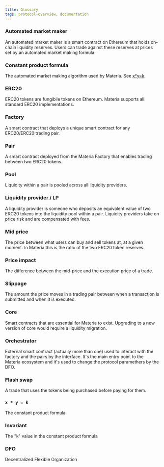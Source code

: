 ```yaml
---
title: Glossary
tags: protocol-overview, documentation
---
```


### Automated market maker

An automated market maker is a smart contract on Ethereum that holds on-chain liquidity reserves. Users can trade against these reserves at prices set by an automated market making formula.

### Constant product formula

The automated market making algorithm used by Materia.
See [x\*y=k](#x--y--k).

### ERC20

ERC20 tokens are fungibile tokens on Ethereum. Materia supports all standard ERC20 implementations.

### Factory

A smart contract that deploys a unique smart contract for any ERC20/ERC20 trading pair.

### Pair

A smart contract deployed from the Materia Factory that enables trading between two ERC20 tokens.

### Pool

Liquidity within a pair is pooled across all liquidity providers.

### Liquidity provider / LP

A liquidity provider is someone who deposits an equivalent value of two ERC20 tokens into the liquidity pool within a pair. Liquidity providers take on price risk and are compensated with fees.

### Mid price

The price between what users can buy and sell tokens at, at a given moment. In Materia this is the ratio of the two ERC20 token reserves.

### Price impact

The difference between the mid-price and the execution price of a trade.

### Slippage

The amount the price moves in a trading pair between when a transaction is submitted and when it is executed.

### Core

Smart contracts that are essential for Materia to exist. Upgrading to a new version of core would require a liquidity migration.

### Orchestrator

External smart contract (actually more than one) used to interact with the factory and the pairs by the interface. It's the main entry point to the Materia ecosystem and it's used to change the protocol paramethers by the DFO.

### Flash swap

A trade that uses the tokens being purchased before paying for them.

### `x * y = k`

The constant product formula.

### Invariant

The "k" value in the constant product formula

### DFO

Decentralized Flexible Organization